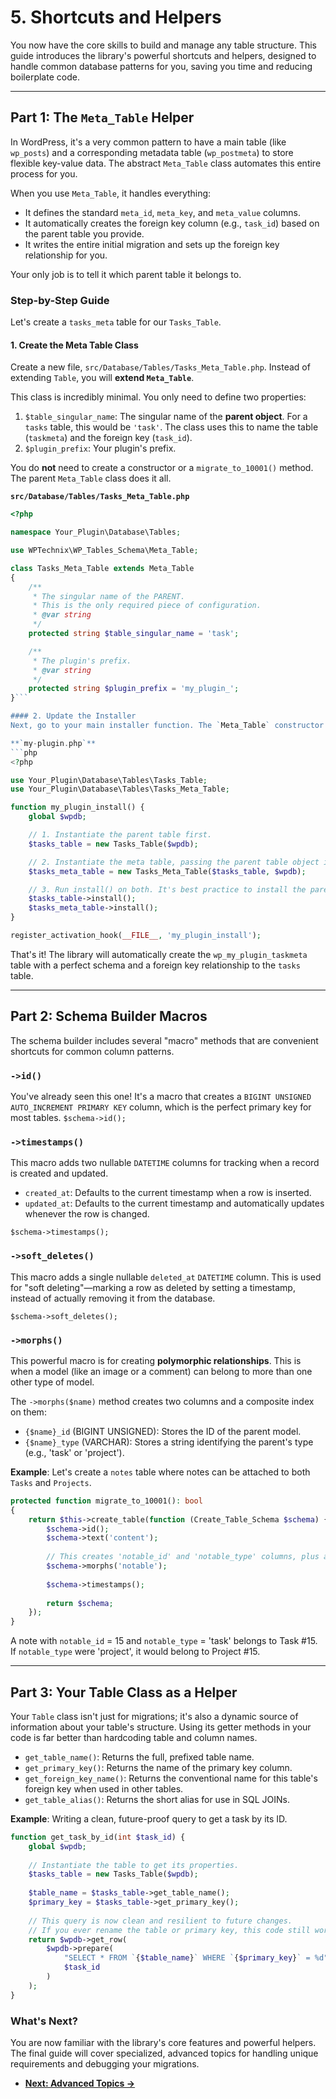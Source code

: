 # 5. Shortcuts and Helpers

You now have the core skills to build and manage any table structure. This guide introduces the library's powerful shortcuts and helpers, designed to handle common database patterns for you, saving you time and reducing boilerplate code.

---

## Part 1: The `Meta_Table` Helper

In WordPress, it's a very common pattern to have a main table (like `wp_posts`) and a corresponding metadata table (`wp_postmeta`) to store flexible key-value data. The abstract `Meta_Table` class automates this entire process for you.

When you use `Meta_Table`, it handles everything:
-   It defines the standard `meta_id`, `meta_key`, and `meta_value` columns.
-   It automatically creates the foreign key column (e.g., `task_id`) based on the parent table you provide.
-   It writes the entire initial migration and sets up the foreign key relationship for you.

Your only job is to tell it which parent table it belongs to.

### Step-by-Step Guide

Let's create a `tasks_meta` table for our `Tasks_Table`.

#### 1. Create the Meta Table Class
Create a new file, `src/Database/Tables/Tasks_Meta_Table.php`. Instead of extending `Table`, you will **extend `Meta_Table`**.

This class is incredibly minimal. You only need to define two properties:
1.  `$table_singular_name`: The singular name of the **parent object**. For a `tasks` table, this would be `'task'`. The class uses this to name the table (`taskmeta`) and the foreign key (`task_id`).
2.  `$plugin_prefix`: Your plugin's prefix.

You do **not** need to create a constructor or a `migrate_to_10001()` method. The parent `Meta_Table` class does it all.

**`src/Database/Tables/Tasks_Meta_Table.php`**
```php
<?php

namespace Your_Plugin\Database\Tables;

use WPTechnix\WP_Tables_Schema\Meta_Table;

class Tasks_Meta_Table extends Meta_Table
{
    /**
     * The singular name of the PARENT.
     * This is the only required piece of configuration.
     * @var string
     */
    protected string $table_singular_name = 'task';

    /**
     * The plugin's prefix.
     * @var string
     */
    protected string $plugin_prefix = 'my_plugin_';
}```

#### 2. Update the Installer
Next, go to your main installer function. The `Meta_Table` constructor requires the **parent table object** as its first argument.

**`my-plugin.php`**
```php
<?php

use Your_Plugin\Database\Tables\Tasks_Table;
use Your_Plugin\Database\Tables\Tasks_Meta_Table;

function my_plugin_install() {
    global $wpdb;

    // 1. Instantiate the parent table first.
    $tasks_table = new Tasks_Table($wpdb);

    // 2. Instantiate the meta table, passing the parent table object into it.
    $tasks_meta_table = new Tasks_Meta_Table($tasks_table, $wpdb);

    // 3. Run install() on both. It's best practice to install the parent first.
    $tasks_table->install();
    $tasks_meta_table->install();
}

register_activation_hook(__FILE__, 'my_plugin_install');
```
That's it! The library will automatically create the `wp_my_plugin_taskmeta` table with a perfect schema and a foreign key relationship to the `tasks` table.

---

## Part 2: Schema Builder Macros

The schema builder includes several "macro" methods that are convenient shortcuts for common column patterns.

### `->id()`
You've already seen this one! It's a macro that creates a `BIGINT UNSIGNED AUTO_INCREMENT PRIMARY KEY` column, which is the perfect primary key for most tables.
`$schema->id();`

### `->timestamps()`
This macro adds two nullable `DATETIME` columns for tracking when a record is created and updated.
-   `created_at`: Defaults to the current timestamp when a row is inserted.
-   `updated_at`: Defaults to the current timestamp and automatically updates whenever the row is changed.

`$schema->timestamps();`

### `->soft_deletes()`
This macro adds a single nullable `deleted_at` `DATETIME` column. This is used for "soft deleting"—marking a row as deleted by setting a timestamp, instead of actually removing it from the database.

`$schema->soft_deletes();`

### `->morphs()`
This powerful macro is for creating **polymorphic relationships**. This is when a model (like an image or a comment) can belong to more than one other type of model.

The `->morphs($name)` method creates two columns and a composite index on them:
-   `{$name}_id` (BIGINT UNSIGNED): Stores the ID of the parent model.
-   `{$name}_type` (VARCHAR): Stores a string identifying the parent's type (e.g., 'task' or 'project').

**Example**: Let's create a `notes` table where notes can be attached to both `Tasks` and `Projects`.
```php
protected function migrate_to_10001(): bool
{
    return $this->create_table(function (Create_Table_Schema $schema) {
        $schema->id();
        $schema->text('content');
        
        // This creates 'notable_id' and 'notable_type' columns, plus an index.
        $schema->morphs('notable');
        
        $schema->timestamps();
        
        return $schema;
    });
}
```
A note with `notable_id` = 15 and `notable_type` = 'task' belongs to Task #15. If `notable_type` were 'project', it would belong to Project #15.

---

## Part 3: Your Table Class as a Helper

Your `Table` class isn't just for migrations; it's also a dynamic source of information about your table's structure. Using its getter methods in your code is far better than hardcoding table and column names.

-   `get_table_name()`: Returns the full, prefixed table name.
-   `get_primary_key()`: Returns the name of the primary key column.
-   `get_foreign_key_name()`: Returns the conventional name for this table's foreign key when used in other tables.
-   `get_table_alias()`: Returns the short alias for use in SQL JOINs.

**Example**: Writing a clean, future-proof query to get a task by its ID.
```php
function get_task_by_id(int $task_id) {
    global $wpdb;
    
    // Instantiate the table to get its properties.
    $tasks_table = new Tasks_Table($wpdb);
    
    $table_name = $tasks_table->get_table_name();
    $primary_key = $tasks_table->get_primary_key();
    
    // This query is now clean and resilient to future changes.
    // If you ever rename the table or primary key, this code still works.
    return $wpdb->get_row(
        $wpdb->prepare(
            "SELECT * FROM `{$table_name}` WHERE `{$primary_key}` = %d",
            $task_id
        )
    );
}
```

### What's Next?

You are now familiar with the library's core features and powerful helpers. The final guide will cover specialized, advanced topics for handling unique requirements and debugging your migrations.

-   [**Next: Advanced Topics &rarr;**](./06-Advanced-Topics.md)